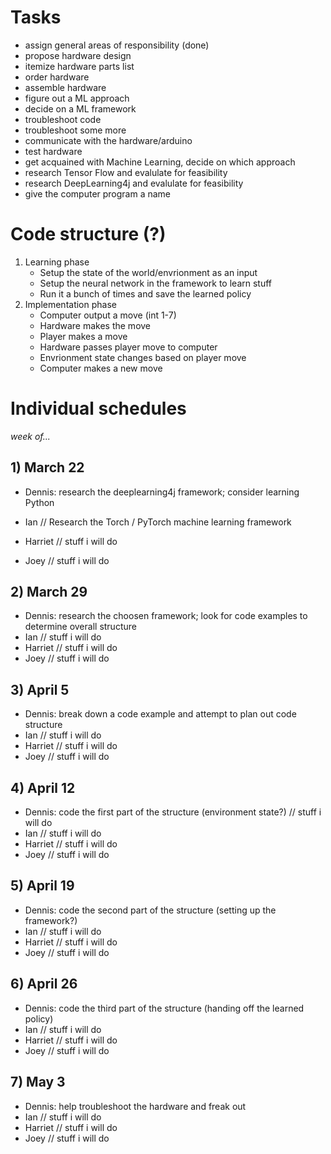 # Tasks
- assign general areas of responsibility (done)
- propose hardware design
- itemize hardware parts list
- order hardware
- assemble hardware
- figure out a ML approach
- decide on a ML framework
- troubleshoot code
- troubleshoot some more
- communicate with the hardware/arduino
- test hardware
- get acquained with Machine Learning, decide on which approach
- research Tensor Flow and evalulate for feasibility
- research DeepLearning4j and evalulate for feasibility
- give the computer program a name

# Code structure (?)
1. Learning phase
    - Setup the state of the world/envrionment as an input
    - Setup the neural network in the framework to learn stuff
    - Run it a bunch of times and save the learned policy
2. Implementation phase
    - Computer output a move (int 1-7)
    - Hardware makes the move
    - Player makes a move
    - Hardware passes player move to computer
    - Envrionment state changes based on player move
    - Computer makes a new move

# Individual schedules
*week of...*
## 1) March 22
  - Dennis: research the deeplearning4j framework; consider learning Python
    
  - Ian
    // Research the Torch / PyTorch machine learning framework
  - Harriet
    // stuff i will do
  - Joey
    // stuff i will do
    
## 2) March 29
  - Dennis: research the choosen framework; look for code examples to determine overall structure
  - Ian
    // stuff i will do
  - Harriet
    // stuff i will do
  - Joey
    // stuff i will do

## 3) April 5
  - Dennis: break down a code example and attempt to plan out code structure
  - Ian
    // stuff i will do
  - Harriet
    // stuff i will do
  - Joey
    // stuff i will do

## 4) April 12
  - Dennis: code the first part of the structure (environment state?)
    // stuff i will do
  - Ian
    // stuff i will do
  - Harriet
    // stuff i will do
  - Joey
    // stuff i will do

## 5) April 19
  - Dennis: code the second part of the structure (setting up the framework?)
  - Ian
    // stuff i will do
  - Harriet
    // stuff i will do
  - Joey
    // stuff i will do

## 6) April 26
  - Dennis: code the third part of the structure (handing off the learned policy)
  - Ian
    // stuff i will do
  - Harriet
    // stuff i will do
  - Joey
    // stuff i will do

## 7) May 3
  - Dennis: help troubleshoot the hardware and freak out
  - Ian
    // stuff i will do
  - Harriet
    // stuff i will do
  - Joey
    // stuff i will do
